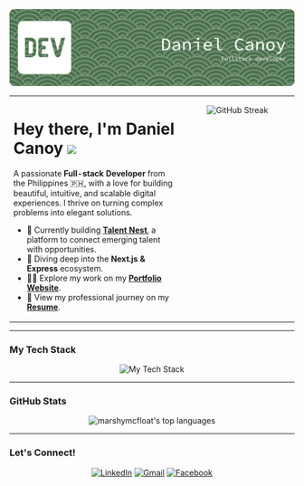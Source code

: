 <!-- 
Hello, Daniel! 
This is the final aesthetic version with the corrected, reliable link for the GitHub Streak.
-->

<!-- Main Banner -->
<p align="center"> <img src="https://raw.githubusercontent.com/marshymcfloat/marshymcfloat/main/github-header-banner.png" alt="Daniel Canoy - Full-Stack Developer Banner"> </p>

<!-- Two-Column Layout for Intro & Stats -->
<table>
  <tr>
    <td valign="top" width="60%">
      <h1>
        Hey there, I'm Daniel Canoy 
        <img src="https://media.giphy.com/media/hvRJCLFzcasrR4ia7z/giphy.gif" width="30px"/>
      </h1>
      <p>
        A passionate <strong>Full-stack Developer</strong> from the Philippines 🇵🇭, with a love for building beautiful, intuitive, and scalable digital experiences. I thrive on turning complex problems into elegant solutions.
      </p>
      <ul>
        <li>🔭 Currently building <strong><a href="https://talentnesttt.vercel.app/">Talent Nest</a></strong>, a platform to connect emerging talent with opportunities.</li>
        <li>🌱 Diving deep into the <strong>Next.js & Express</strong> ecosystem.</li>
        <li>👨‍💻 Explore my work on my <strong><a href="https://danielcanoy.vercel.app/">Portfolio Website</a></strong>.</li>
        <li>📄 View my professional journey on my <strong><a href="https://drive.google.com/file/d/10m1ACSgeCu-LXQEE5wtIVrBQBV9EwEgT/view?usp=sharing">Resume</a></strong>.</li>
      </ul>
    </td>
    <td valign="top" width="40%">
      <!-- GitHub Streak Stats - UPDATED with a more reliable link! -->
      <p align="center">
        <img src="https://streak-stats.demolab.com/?user=marshymcfloat&theme=tokyonight_duo&hide_border=true&border_radius=10" alt="GitHub Streak" />
      </p>
    </td>
  </tr>
</table>





---

###  My Tech Stack
<p align="center">
  <img src="https://skillicons.dev/icons?i=ts,react,nextjs,nodejs,express,mongodb,postgres,tailwind,aws,figma,git" alt="My Tech Stack"/>
</p>

---

###  GitHub Stats
<p align="center">
  <img src="https://github-readme-stats.vercel.app/api/top-langs/?username=marshymcfloat&layout=compact&hide_border=true&title_color=34D399&text_color=FFFFFF&bg_color=0D1117&border_radius=10" alt="marshymcfloat's top languages" />
</p>

---

###  Let's Connect!
<p align="center">
  <a href="https://linkedin.com/in/danimcfloat515" target="_blank" rel="noopener noreferrer"><img src="https://img.icons8.com/plasticine/100/000000/linkedin.png" width="60" alt="LinkedIn"/></a>
  <a href="mailto:canoydaniel06@gmail.com" target="_blank" rel="noopener noreferrer"><img src="https://img.icons8.com/plasticine/100/000000/gmail-new.png" width="60" alt="Gmail"/></a>
  <a href="https://fb.com/rosesrblacc" target="_blank" rel="noopener noreferrer"><img src="https://img.icons8.com/plasticine/100/000000/facebook-new.png" width="60" alt="Facebook"/></a>
</p>
